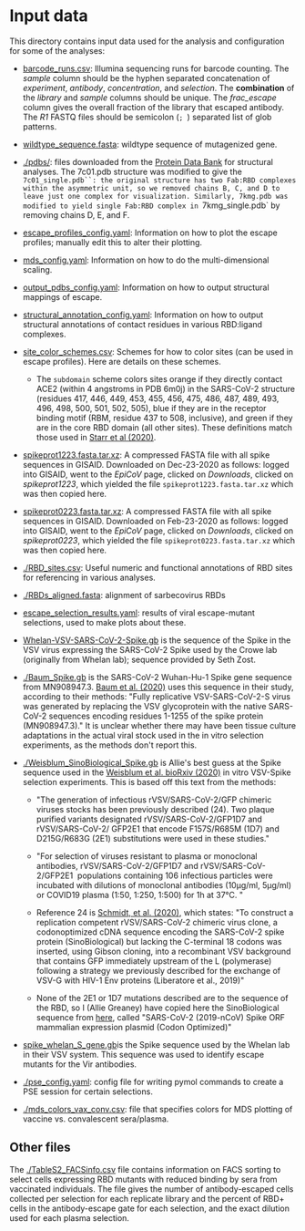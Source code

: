 # Input data

This directory contains input data used for the analysis and configuration for some of the analyses:

 - [barcode_runs.csv](barcode_runs.csv): Illumina sequencing runs for barcode counting.
   The *sample* column should be the hyphen separated concatenation of *experiment*, *antibody*, *concentration*, and *selection*.
   The **combination** of the *library* and *sample* columns should be unique.
   The *frac_escape* column gives the overall fraction of the library that escaped antibody.
   The *R1* FASTQ files should be semicolon (`; `) separated list of glob patterns.

 - [wildtype_sequence.fasta](wildtype_sequence.fasta): wildtype sequence of mutagenized gene.

 - [./pdbs/](pdbs): files downloaded from the [Protein Data Bank](https://www.rcsb.org/) for structural analyses. The 7c01.pdb structure was modified to give the `7c01_single.pdb``: the original structure has two Fab:RBD complexes within the asymmetric unit, so we removed chains B, C, and D to leave just one complex for visualization. Similarly, 7kmg.pdb was modified to yield single Fab:RBD complex in `7kmg_single.pdb` by removing chains D, E, and F.

 - [escape_profiles_config.yaml](escape_profiles_config.yaml): Information on how to plot the escape profiles; manually edit this to alter their plotting.

 - [mds_config.yaml](mds_config.yaml): Information on how to do the multi-dimensional scaling.

 - [output_pdbs_config.yaml](output_pdbs_config.yaml): Information on how to output structural mappings of escape.

 - [structural_annotation_config.yaml](structural_annotation_config.yaml): Information on how to output structural annotations of contact residues in various RBD:ligand complexes.

 - [site_color_schemes.csv](site_color_schemes.csv): Schemes for how to color sites (can be used in escape profiles). Here are details on these schemes.

   - The `subdomain` scheme colors sites orange if they directly contact ACE2 (within 4 angstroms in PDB 6m0j) in the SARS-CoV-2 structure (residues 417, 446, 449, 453, 455, 456, 475, 486, 487, 489, 493, 496, 498, 500, 501, 502, 505), blue if they are in the receptor binding motif (RBM, residue 437 to 508, inclusive), and green if they are in the core RBD domain (all other sites). These definitions match those used in [Starr et al (2020)](https://www.cell.com/cell/fulltext/S0092-8674(20)31003-5).

 -  [spikeprot1223.fasta.tar.xz](spikeprot1215.fasta.tar.xz): A compressed FASTA file with all spike sequences in GISAID. Downloaded on Dec-23-2020 as follows: logged into GISAID, went to the *EpiCoV* page, clicked on *Downloads*, clicked on *spikeprot1223*, which yielded the file `spikeprot1223.fasta.tar.xz` which was then copied here.

 -  [spikeprot0223.fasta.tar.xz](spikeprot0223.fasta.tar.xz): A compressed FASTA file with all spike sequences in GISAID. Downloaded on Feb-23-2020 as follows: logged into GISAID, went to the *EpiCoV* page, clicked on *Downloads*, clicked on *spikeprot0223*, which yielded the file `spikeprot0223.fasta.tar.xz` which was then copied here.

 - [./RBD_sites.csv](RBD_sites.csv): Useful numeric and functional annotations of RBD sites for referencing in various analyses.

 - [./RBDs_aligned.fasta](RBDs_aligned.fasta): alignment of sarbecovirus RBDs

 - [escape_selection_results.yaml](escape_selection_results.yaml): results of viral escape-mutant selections, used to make plots about these.

 - [Whelan-VSV-SARS-CoV-2-Spike.gb](Whelan-VSV-SARS-CoV-2-Spike.gb) is the sequence of the Spike in the VSV virus expressing the SARS-CoV-2 Spike used by the Crowe lab (originally from Whelan lab); sequence provided by Seth Zost.

 - [./Baum_Spike.gb](Baum_Spike.gb) is the SARS-CoV-2 Wuhan-Hu-1 Spike gene sequence from MN908947.3. [Baum et al. (2020)](https://science.sciencemag.org/content/369/6506/1014) uses this sequence in their study, according to their methods: "Fully replicative VSV-SARS-CoV-2-S virus was generated by replacing the VSV glycoprotein with the native SARS-CoV-2 sequences encoding residues 1-1255 of the spike protein (MN908947.3)." It is unclear whether there may have been tissue culture adaptations in the actual viral stock used in the in vitro selection experiments, as the methods don't report this.

 - [./Weisblum_SinoBiological_Spike.gb](Weisblum_SinoBiological_Spike.gb) is Allie's best guess at the Spike sequence used in the [Weisblum et al. bioRxiv (2020)](https://www.biorxiv.org/content/10.1101/2020.07.21.214759v1.full) in vitro VSV-Spike selection experiments. This is based off this text from the methods:

   * "The generation of infectious rVSV/SARS-CoV-2/GFP chimeric viruses
     stocks has been previously described (24). Two plaque purified
     variants designated rVSV/SARS-CoV-2/GFP1D7 and rVSV/SARS-CoV-2/
     GFP2E1 that encode F157S/R685M (1D7) and D215G/R683G (2E1)
     substitutions were used in these studies."

   * "For selection of viruses resistant to plasma or monoclonal
     antibodies, rVSV/SARS-CoV-2/GFP1D7 and rVSV/SARS-CoV-2/GFP2E1 
     populations containing 106 infectious particles were incubated with
     dilutions of monoclonal antibodies (10μg/ml, 5μg/ml) or COVID19
     plasma (1:50, 1:250, 1:500) for 1h at 37°C. "

   * Reference 24 is [Schmidt, et al. (2020)](https://rupress.org/jem/article/217/11/e20201181/151961/Measuring-SARS-CoV-2-neutralizing-antibody), which states:
     "To construct a replication competent rVSV/SARS-CoV-2 chimeric virus clone, a codonoptimized cDNA sequence encoding the SARS-CoV-2 spike protein (SinoBiological) but lacking the C-terminal 18 codons was inserted, using Gibson cloning, into a recombinant VSV background that contains GFP immediately upstream of the L (polymerase) following a strategy we previously described for the exchange of VSV-G with HIV-1 Env proteins (Liberatore et al., 2019)"

   * None of the 2E1 or 1D7 mutations described are to the sequence of the RBD, so I (Allie Greaney) have copied here the SinoBiological sequence from [here](https://www.sinobiological.com/cdna-clone/2019-ncov-cov-spike-vg40589-ut), called "SARS-CoV-2 (2019-nCoV) Spike ORF mammalian expression plasmid (Codon Optimized)"


  - [spike_whelan_S_gene.gb](spike_whelan_S_gene.gb)is the Spike sequence used by the Whelan lab in their VSV system. This sequence was used to identify escape mutants for the Vir antibodies.

  - [./pse_config.yaml](pse_config.yaml): config file for writing pymol commands to create a PSE session for certain selections.

  - [./mds_colors_vax_conv.csv](mds_colors_vax_conv.csv): file that specifies colors for MDS plotting of vaccine vs. convalescent sera/plasma.

## Other files

The [./TableS2_FACSinfo.csv](TableS2_FACSinfo.csv) file contains information on FACS sorting to select cells expressing RBD mutants with reduced binding by sera from vaccinated individuals. The file gives the number of antibody-escaped cells collected per selection for each replicate library and the percent of RBD+ cells in the antibody-escape gate for each selection, and the exact dilution used for each plasma selection. 
